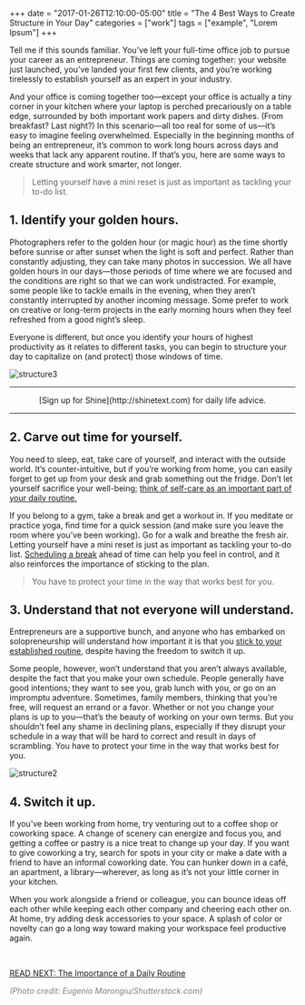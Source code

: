 +++
  date = "2017-01-26T12:10:00-05:00"
  title = "The 4 Best Ways to Create Structure in Your Day"
  categories = ["work"]
  tags = ["example", "Lorem Ipsum"]
+++



<span class="dropcap">T</span>ell me if this sounds familiar. You’ve left your full-time office job to pursue your career as an entrepreneur. Things are coming together: your website just launched, you’ve landed your first few clients, and you’re working tirelessly to establish yourself as an expert in your industry. 

And your office is coming together too—except your office is actually a tiny corner in your kitchen where your laptop is perched precariously on a table edge, surrounded by both important work papers and dirty dishes. (From breakfast? Last night?) In this scenario—all too real for some of us—it’s easy to imagine feeling overwhelmed. Especially in the beginning months of being an entrepreneur, it’s common to work long hours across days and weeks that lack any apparent routine. If that’s you, here are some ways to create structure and work smarter, not longer. 

> Letting yourself have a mini reset is just as important as tackling your to-do list.

## 1. Identify your golden hours. 
Photographers refer to the golden hour (or magic hour) as the time shortly before sunrise or after sunset when the light is soft and perfect. Rather than constantly adjusting, they can take many photos in succession. We all have golden hours in our days—those periods of time where we are focused and the conditions are right so that we can work undistracted. For example, some people like to tackle emails in the evening, when they aren’t constantly interrupted by another incoming message. Some prefer to work on creative or long-term projects in the early morning hours when they feel refreshed from a good night’s sleep. 

Everyone is different, but once you identify your hours of highest productivity as it relates to different tasks, you can begin to structure your day to capitalize on (and protect) those windows of time.  

![structure3](//images.contentful.com/awpxl2koull4/6O7tG8Y7NC4kwiw06W0aGw/c786bdf3ed7d12076187163e4066812c/structure3.jpg)


---

<center> [Sign up for Shine](http://shinetext.com) for daily life advice. </center>

---



## 2. Carve out time for yourself.
You need to sleep, eat, take care of yourself, and interact with the outside world. It’s counter-intuitive, but if you’re working from home, you can easily forget to get up from your desk and grab something out the fridge. Don’t let yourself sacrifice your well-being; [think of self-care as an important part of your daily routine.](http://advice.shinetext.com/articles/kristen-bell-5-simple-tips-for-self-care/) 

If you belong to a gym, take a break and get a workout in. If you meditate or practice yoga, find time for a quick session (and make sure you leave the room where you’ve been working). Go for a walk and breathe the fresh air. Letting yourself have a mini reset is just as important as tackling your to-do list. [Scheduling a break](http://advice.shinetext.com/articles/productivity-hacks-to-get-your-me-time-back/) ahead of time can help you feel in control, and it also reinforces the importance of sticking to the plan.

> You have to protect your time in the way that works best for you.

## 3. Understand that not everyone will understand.
Entrepreneurs are a supportive bunch, and anyone who has embarked on solopreneurship will understand how important it is that you [stick to your established routine](http://advice.shinetext.com/articles/the-importance-of-a-daily-routine/), despite having the freedom to switch it up. 

Some people, however, won’t understand that you aren’t always available, despite the fact that you make your own schedule. People generally have good intentions; they want to see you, grab lunch with you, or go on an impromptu adventure. Sometimes, family members, thinking that you’re free, will request an errand or a favor. Whether or not you change your plans is up to you—that’s the beauty of working on your own terms. But you shouldn’t feel any shame in declining plans, especially if they disrupt your schedule in a way that will be hard to correct and result in days of scrambling. You have to protect your time in the way that works best for you.  

![structure2](//images.contentful.com/awpxl2koull4/4EH6W9Wf8cGMYoCyuSQooC/c2c53e94362f6e21761e9736c249ba6a/structure2.jpg)

## 4. Switch it up.
If you’ve been working from home, try venturing out to a coffee shop or coworking space. A change of scenery can energize and focus you, and getting a coffee or pastry is a nice treat to change up your day. If you want to give coworking a try, search for spots in your city or make a date with a friend to have an informal coworking date. You can hunker down in a café, an apartment, a library—wherever, as long as it’s not your little corner in your kitchen. 

When you work alongside a friend or colleague, you can bounce ideas off each other while keeping each other company and cheering each other on. At home, try adding desk accessories to your space. A splash of color or novelty can go a long way toward making your workspace feel productive again. 

<br>

[READ NEXT: The Importance of a Daily Routine](http://advice.shinetext.com/articles/the-importance-of-a-daily-routine/)
<br>

<font color="#808080"> *(Photo credit: Eugenio Marongiu/Shutterstock.com)*

<div class="pubexchange_module" id="pubexchange_below_content" data-pubexchange-module-id="2323"></div>

<script>(function(w, d, s, id) {
  w.PUBX=w.PUBX || {pub: "shine_text", discover: false, lazy: true};
  var js, pjs = d.getElementsByTagName(s)[0];
  if (d.getElementById(id)) return;
  js = d.createElement(s); js.id = id; js.async = true;
  js.src = "//main.pubexchange.com/loader.min.js";
  pjs.parentNode.insertBefore(js, pjs);
}(window, document, "script", "pubexchange-jssdk"));</script>

